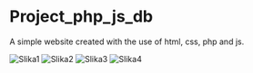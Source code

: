 # Project_php_js_db
A simple website created with the use of html, css, php and js.

![Slika1](https://github.com/0ls00/html_css/assets/114077183/805eb2f4-c3fb-4eb5-a252-aedfaabfaa17)
![Slika2](https://github.com/0ls00/html_css/assets/114077183/f87a5e94-5d92-4b5e-bf82-b5de26f38022)
![Slika3](https://github.com/0ls00/html_css/assets/114077183/fe67f9eb-6bbe-45a9-b7c4-4b6ff72752f5)
![Slika4](https://github.com/0ls00/html_css/assets/114077183/2173b784-a930-42d2-9a17-cd0b4ea21131)
